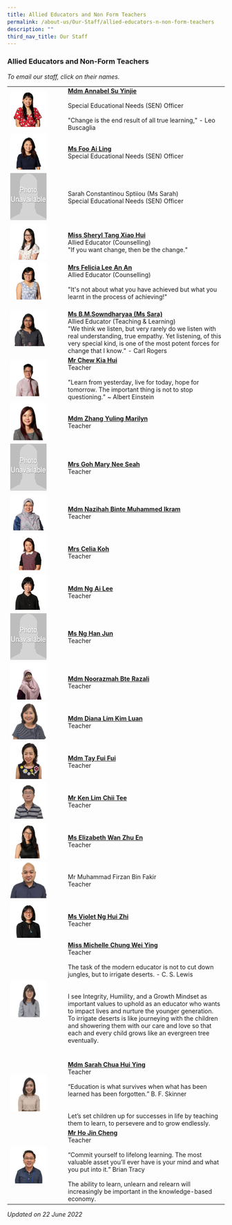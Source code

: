 ```yaml
---
title: Allied Educators and Non Form Teachers
permalink: /about-us/Our-Staff/allied-educators-n-non-form-teachers
description: ""
third_nav_title: Our Staff
---
```

### Allied Educators and Non-Form Teachers

*To email our staff, click on their names.*

|  	|  	|
|---	|---	|
| <img src="/images/nft1.png" style="width:70%"> 	| [**Mdm Annabel Su Yinjie**](mailto:su_yin_jie@moe.edu.sg)<br><br>Special Educational Needs (SEN) Officer<br><br>"Change is the end result of all true learning," - Leo Buscaglia 	|
| <img src="/images/nft2.png" style="width:70%"> 	| [**Ms Foo Ai Ling**](mailto:foo_ai_ling@moe.edu.sg) <br>Special Educational Needs (SEN) Officer 	|
|  <img src="/images/nft3.png" style="width:70%"> 	| Sarah Constantinou Sptiiou (Ms Sarah) <br>Special Educational Needs (SEN) Officer 	|
| <img src="/images/nft4.png" style="width:70%">  	| [**Miss Sheryl Tang Xiao Hui**](mailto:Sheryl_TANG_Xiao_Hui@moe.edu.sg)<br>Allied Educator (Counselling)<br>"If you want change, then be the change."  	|
| <img src="/images/nft5.png" style="width:70%"> 	| [**Mrs Felicia Lee An An**](mailto:ang_an_an_felicia@moe.edu.sg)<br>Allied Educator (Counselling)<br><br>"It's not about what you have achieved but what you learnt in the process of achieving!" 	|
|  <img src="/images/nft6.png" style="width:70%"> 	| <br>[**Ms B.M.Sowndharyaa (Ms Sara)**](mailto:b_m_sowndharyaa@moe.edu.sg)<br>Allied Educator (Teaching & Learning)<br>"We think we listen, but very rarely do we listen with real understanding, true empathy. Yet listening, of this very special kind, is one of the most potent forces for change that I know." - Carl Rogers<br> 	|
| <img src="/images/nft7.png" style="width:70%"> 	| [**Mr Chew Kia Hui**](mailto:chew_kia_hui@moe.edu.sg)<br>Teacher<br><br>"Learn from yesterday, live for today, hope for tomorrow. The important thing is not to stop questioning." ~ Albert Einstein 	|
| <img src="/images/nft8.png" style="width:70%">  	| [**Mdm Zhang Yuling Marilyn**](mailto:zhang_yuling_marilyn@moe.edu.sg) <br>Teacher 	|
| <img src="/images/nft9.png" style="width:70%"> 	| [**Mrs Goh Mary Nee Seah**](mailto:goh_mary_nee_seah@moe.edu.sg) <br>Teacher 	|
| <img src="/images/nft10.png" style="width:70%"> 	| [**Mdm Nazihah Binte Muhammed Ikram**](mailto:nazihah_muhammed_ikram@moe.edu.sg) <br> Teacher  	|
| <img src="/images/nft11.png" style="width:70%"> 	| [**Mrs Celia Koh**](mailto:neo_chew_yen@moe.edu.sg) <br> Teacher   	|
| <img src="/images/nft12.png" style="width:70%"> 	| [**Mdm Ng Ai Lee**](mailto:ng_ai_lee_a@moe.edu.sg)<br>Teacher    	|
| <img src="/images/nft13.png" style="width:70%"> 	| [**Ms Ng Han Jun**](mailto:ng_han_jun@moe.edu.sg)<br>Teacher     	|
| <img src="/images/nft14.png" style="width:70%"> 	| [**Mdm Noorazmah Bte Razali**](mailto:noorazmah_razali@moe.edu.sg)<br>Teacher      	|
| <img src="/images/nft15.png" style="width:70%"> 	| [**Mdm Diana Lim Kim Luan**](mailto:lim_kim_luan@moe.edu.sg)<br>Teacher 	|
| <img src="/images/nft16.png" style="width:70%"> 	| [**Mdm Tay Fui Fui**](mailto:tay_fui_fui@moe.edu.sg)<br>Teacher 	|
| <img src="/images/nft17.png" style="width:70%"> 	| [**Mr Ken Lim Chii Tee**](mailto:lim_chii_tee@moe.edu.sg) <br> Teacher  	|
| <img src="/images/nft18.png" style="width:70%"> 	| [**Ms Elizabeth Wan Zhu En**](mailto:elizabeth_wan_zhu_en@moe.edu.sg) <br> Teacher 	|
| <img src="/images/nft19.png" style="width:70%"> 	| Mr Muhammad Firzan Bin Fakir <br> Teacher 	|
| <img src="/images/nft20.png" style="width:70%"> 	| [**Ms Violet Ng Hui Zhi**](mailto:violet_ng_hui_zhi@moe.edu.sg) <br> Teacher 	|
| <img src="/images/nft21.png" style="width:70%"> 	| [**Miss Michelle Chung Wei Ying**](mailto:michelle_chung_wei_ying@moe.edu.sg) <Br> Teacher <br><br>The task of the modern educator is not to cut down jungles, but to irrigate deserts. - C. S. Lewis<br><br><br>I see Integrity, Humility, and a Growth Mindset as important values to uphold as an educator who wants to impact lives and nurture the younger generation. To irrigate deserts is like journeying with the children and showering them with our care and love so that each and every child grows like an evergreen tree eventually.<br><br><br> 	|
| <img src="/images/nft22.png" style="width:70%"> 	| [**Mdm Sarah Chua Hui Ying**](mailto:chua_hui_ying@moe.edu.sg) <Br> Teacher <br><br>“Education is what survives when what has been learned has been forgotten.” B. F. Skinner<br><br><br>Let’s set children up for successes in life by teaching them to learn, to persevere and to grow endlessly.<br> 	|
| <img src="/images/nft23.png" style="width:70%"> 	| [**Mr Ho Jin Cheng**](mailto:Ho_jin_cheng@moe.edu.sg) <Br> Teacher <br><br>“Commit yourself to lifelong learning. The most valuable asset you’ll ever have is your mind and what you put into it.” Brian Tracy<br><br>The ability to learn, unlearn and relearn will increasingly be important in the knowledge-based economy. 	|


*Updated on 22 June 2022*